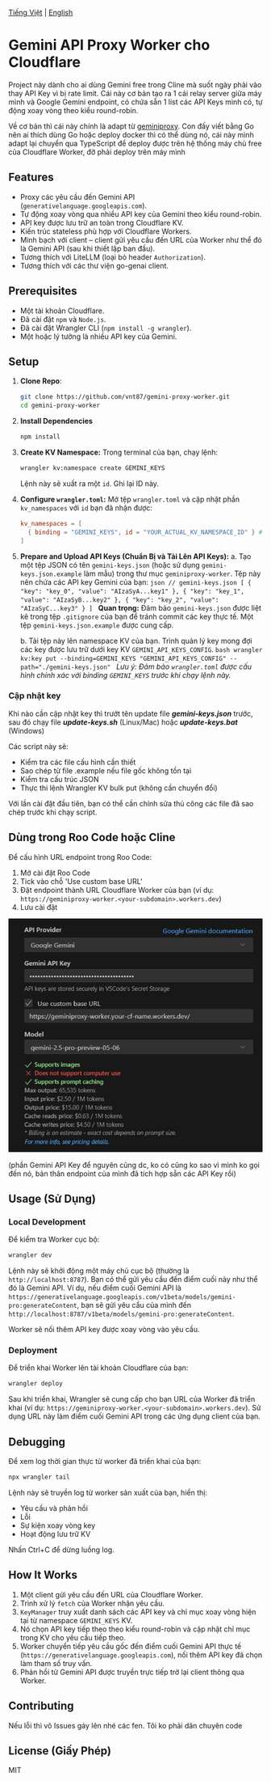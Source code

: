[Tiếng Việt](README.md) | [English](README.en.md)

# Gemini API Proxy Worker cho Cloudflare

Project này dành cho ai dùng Gemini free trong Cline mà suốt ngày phải vào thay API Key vì bị rate limit. Cái này cơ bản tạo ra 1 cái relay server giữa máy mình và Google Gemini endpoint, có chứa sẵn 1 list các API Keys mình có, tự động xoay vòng theo kiểu round-robin.

Về cơ bản thì cái này chính là adapt từ [geminiproxy](https://github.com/ChakshuGautam/geminiproxy). Con đấy viết bằng Go nên ai thích dùng Go hoặc deploy docker thì có thể dùng nó, cái này mình adapt lại chuyển qua TypeScript để deploy được trên hệ thống máy chủ free của Cloudflare Worker, đỡ phải deploy trên máy mình

## Features

-   Proxy các yêu cầu đến Gemini API (`generativelanguage.googleapis.com`).
-   Tự động xoay vòng qua nhiều API key của Gemini theo kiểu round-robin.
-   API key được lưu trữ an toàn trong Cloudflare KV.
-   Kiến trúc stateless phù hợp với Cloudflare Workers.
-   Minh bạch với client – client gửi yêu cầu đến URL của Worker như thể đó là Gemini API (sau khi thiết lập ban đầu).
-   Tương thích với LiteLLM (loại bỏ header `Authorization`).
-   Tương thích với các thư viện go-genai client.

## Prerequisites

-   Một tài khoản Cloudflare.
-   Đã cài đặt `npm` và `Node.js`.
-   Đã cài đặt Wrangler CLI (`npm install -g wrangler`).
-   Một hoặc lý tưởng là nhiều API key của Gemini.

## Setup

1.  **Clone Repo**:
    ```bash
    git clone https://github.com/vnt87/gemini-proxy-worker.git
    cd gemini-proxy-worker
    ```
   

2.  **Install Dependencies**
    ```bash
    npm install
    ```

3.  **Create KV Namespace:**
    Trong terminal của bạn, chạy lệnh:
    ```bash
    wrangler kv:namespace create GEMINI_KEYS
    ```
    Lệnh này sẽ xuất ra một `id`. Ghi lại ID này.

4.  **Configure `wrangler.toml`:**
    Mở tệp `wrangler.toml` và cập nhật phần `kv_namespaces` với `id` bạn đã nhận được:
    ```toml
    kv_namespaces = [
      { binding = "GEMINI_KEYS", id = "YOUR_ACTUAL_KV_NAMESPACE_ID" } # Thay YOUR_ACTUAL_KV_NAMESPACE_ID bằng ID thực tế của bạn
    ]
    ```

5.  **Prepare and Upload API Keys (Chuẩn Bị và Tải Lên API Keys):**
    a.  Tạo một tệp JSON có tên `gemini-keys.json` (hoặc sử dụng `gemini-keys.json.example` làm mẫu) trong thư mục `geminiproxy-worker`. Tệp này nên chứa các API key Gemini của bạn:
        ```json
        // gemini-keys.json
        [
          {
            "key": "key_0",
            "value": "AIzaSyA...key1"
          },
          {
            "key": "key_1",
            "value": "AIzaSyB...key2"
          },
          {
            "key": "key_2",
            "value": "AIzaSyC...key3"
          }
        ]
        ```
        **Quan trọng:** Đảm bảo `gemini-keys.json` được liệt kê trong tệp `.gitignore` của bạn để tránh commit các key thực tế. Một tệp `gemini-keys.json.example` được cung cấp.

    b.  Tải tệp này lên namespace KV của bạn. Trình quản lý key mong đợi các key được lưu trữ dưới key KV `GEMINI_API_KEYS_CONFIG`.
        ```bash
        wrangler kv:key put --binding=GEMINI_KEYS "GEMINI_API_KEYS_CONFIG" --path="./gemini-keys.json"
        ```
        *Lưu ý: Đảm bảo `wrangler.toml` được cấu hình chính xác với binding `GEMINI_KEYS` trước khi chạy lệnh này.*

### Cập nhật key

Khi nào cần cập nhật key thì trướt tên update file _**gemini-keys.json**_ trước, sau đó chạy file _**update-keys.sh**_ (Linux/Mac) hoặc _**update-keys.bat**_ (Windows)

Các script này sẽ:
- Kiểm tra các file cấu hình cần thiết
- Sao chép từ file .example nếu file gốc không tồn tại
- Kiểm tra cấu trúc JSON
- Thực thi lệnh Wrangler KV bulk put (không cần chuyển đổi)

Với lần cài đặt đầu tiên, bạn có thể cần chỉnh sửa thủ công các file đã sao chép trước khi chạy script.

## Dùng trong Roo Code hoặc Cline

Để cấu hình URL endpoint trong Roo Code:
1. Mở cài đặt Roo Code
2. Tick vào chỗ 'Use custom base URL'
3. Đặt endpoint thành URL Cloudflare Worker của bạn (ví dụ: `https://geminiproxy-worker.<your-subdomain>.workers.dev`)
4. Lưu cài đặt


![Cài đặt Roo Code](screenshots/roo-settings.jpg)

(phần Gemini API Key để nguyên cũng dc, ko có cũng ko sao vì mình ko gọi đến nó, bản thân endpoint của mình đã tích hợp sẵn các API Key rồi)

## Usage (Sử Dụng)

### Local Development

Để kiểm tra Worker cục bộ:
```bash
wrangler dev
```
Lệnh này sẽ khởi động một máy chủ cục bộ (thường là `http://localhost:8787`). Bạn có thể gửi yêu cầu đến điểm cuối này như thể đó là Gemini API. Ví dụ, nếu điểm cuối Gemini API là `https://generativelanguage.googleapis.com/v1beta/models/gemini-pro:generateContent`, bạn sẽ gửi yêu cầu của mình đến `http://localhost:8787/v1beta/models/gemini-pro:generateContent`.

Worker sẽ nối thêm API key được xoay vòng vào yêu cầu.

### Deployment

Để triển khai Worker lên tài khoản Cloudflare của bạn:
```bash
wrangler deploy
```
Sau khi triển khai, Wrangler sẽ cung cấp cho bạn URL của Worker đã triển khai (ví dụ: `https://geminiproxy-worker.<your-subdomain>.workers.dev`). Sử dụng URL này làm điểm cuối Gemini API trong các ứng dụng client của bạn.

## Debugging

Để xem log thời gian thực từ worker đã triển khai của bạn:
```bash
npx wrangler tail
```
Lệnh này sẽ truyền log từ worker sản xuất của bạn, hiển thị:
- Yêu cầu và phản hồi
- Lỗi
- Sự kiện xoay vòng key
- Hoạt động lưu trữ KV

Nhấn Ctrl+C để dừng luồng log.

## How It Works

1.  Một client gửi yêu cầu đến URL của Cloudflare Worker.
2.  Trình xử lý `fetch` của Worker nhận yêu cầu.
3.  `KeyManager` truy xuất danh sách các API key và chỉ mục xoay vòng hiện tại từ namespace `GEMINI_KEYS` KV.
4.  Nó chọn API key tiếp theo theo kiểu round-robin và cập nhật chỉ mục trong KV cho yêu cầu tiếp theo.
5.  Worker chuyển tiếp yêu cầu gốc đến điểm cuối Gemini API thực tế (`https://generativelanguage.googleapis.com`), nối thêm API key đã chọn làm tham số truy vấn.
6.  Phản hồi từ Gemini API được truyền trực tiếp trở lại client thông qua Worker.

## Contributing

Nếu lỗi thì vô Issues gáy lên nhé các fen. Tôi ko phải dân chuyên code

## License (Giấy Phép)

MIT

